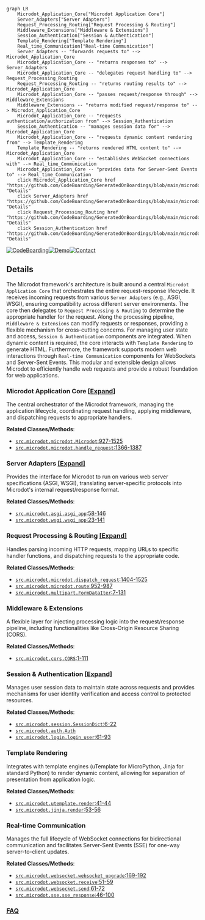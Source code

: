 ```mermaid
graph LR
    Microdot_Application_Core["Microdot Application Core"]
    Server_Adapters["Server Adapters"]
    Request_Processing_Routing["Request Processing & Routing"]
    Middleware_Extensions["Middleware & Extensions"]
    Session_Authentication["Session & Authentication"]
    Template_Rendering["Template Rendering"]
    Real_time_Communication["Real-time Communication"]
    Server_Adapters -- "forwards requests to" --> Microdot_Application_Core
    Microdot_Application_Core -- "returns responses to" --> Server_Adapters
    Microdot_Application_Core -- "delegates request handling to" --> Request_Processing_Routing
    Request_Processing_Routing -- "returns routing results to" --> Microdot_Application_Core
    Microdot_Application_Core -- "passes request/response through" --> Middleware_Extensions
    Middleware_Extensions -- "returns modified request/response to" --> Microdot_Application_Core
    Microdot_Application_Core -- "requests authentication/authorization from" --> Session_Authentication
    Session_Authentication -- "manages session data for" --> Microdot_Application_Core
    Microdot_Application_Core -- "requests dynamic content rendering from" --> Template_Rendering
    Template_Rendering -- "returns rendered HTML content to" --> Microdot_Application_Core
    Microdot_Application_Core -- "establishes WebSocket connections with" --> Real_time_Communication
    Microdot_Application_Core -- "provides data for Server-Sent Events to" --> Real_time_Communication
    click Microdot_Application_Core href "https://github.com/CodeBoarding/GeneratedOnBoardings/blob/main/microdot/Microdot_Application_Core.md" "Details"
    click Server_Adapters href "https://github.com/CodeBoarding/GeneratedOnBoardings/blob/main/microdot/Server_Adapters.md" "Details"
    click Request_Processing_Routing href "https://github.com/CodeBoarding/GeneratedOnBoardings/blob/main/microdot/Request_Processing_Routing.md" "Details"
    click Session_Authentication href "https://github.com/CodeBoarding/GeneratedOnBoardings/blob/main/microdot/Session_Authentication.md" "Details"
```

[![CodeBoarding](https://img.shields.io/badge/Generated%20by-CodeBoarding-9cf?style=flat-square)](https://github.com/CodeBoarding/GeneratedOnBoardings)[![Demo](https://img.shields.io/badge/Try%20our-Demo-blue?style=flat-square)](https://www.codeboarding.org/demo)[![Contact](https://img.shields.io/badge/Contact%20us%20-%20contact@codeboarding.org-lightgrey?style=flat-square)](mailto:contact@codeboarding.org)

## Details

The Microdot framework's architecture is built around a central `Microdot Application Core` that orchestrates the entire request-response lifecycle. It receives incoming requests from various `Server Adapters` (e.g., ASGI, WSGI), ensuring compatibility across different server environments. The core then delegates to `Request Processing & Routing` to determine the appropriate handler for the request. Along the processing pipeline, `Middleware & Extensions` can modify requests or responses, providing a flexible mechanism for cross-cutting concerns. For managing user state and access, `Session & Authentication` components are integrated. When dynamic content is required, the core interacts with `Template Rendering` to generate HTML. Furthermore, the framework supports modern web interactions through `Real-time Communication` components for WebSockets and Server-Sent Events. This modular and extensible design allows Microdot to efficiently handle web requests and provide a robust foundation for web applications.

### Microdot Application Core [[Expand]](./Microdot_Application_Core.md)
The central orchestrator of the Microdot framework, managing the application lifecycle, coordinating request handling, applying middleware, and dispatching requests to appropriate handlers.


**Related Classes/Methods**:

- <a href="https://github.com/miguelgrinberg/microdot/blob/main/src/microdot/microdot.py#L927-L1525" target="_blank" rel="noopener noreferrer">`src.microdot.microdot.Microdot`:927-1525</a>
- <a href="https://github.com/miguelgrinberg/microdot/blob/main/src/microdot/microdot.py#L1366-L1387" target="_blank" rel="noopener noreferrer">`src.microdot.microdot.handle_request`:1366-1387</a>


### Server Adapters [[Expand]](./Server_Adapters.md)
Provides the interface for Microdot to run on various web server specifications (ASGI, WSGI), translating server-specific protocols into Microdot's internal request/response format.


**Related Classes/Methods**:

- <a href="https://github.com/miguelgrinberg/microdot/blob/main/src/microdot/asgi.py#L58-L146" target="_blank" rel="noopener noreferrer">`src.microdot.asgi.asgi_app`:58-146</a>
- <a href="https://github.com/miguelgrinberg/microdot/blob/main/src/microdot/wsgi.py#L23-L141" target="_blank" rel="noopener noreferrer">`src.microdot.wsgi.wsgi_app`:23-141</a>


### Request Processing & Routing [[Expand]](./Request_Processing_Routing.md)
Handles parsing incoming HTTP requests, mapping URLs to specific handler functions, and dispatching requests to the appropriate code.


**Related Classes/Methods**:

- <a href="https://github.com/miguelgrinberg/microdot/blob/main/src/microdot/microdot.py#L1404-L1525" target="_blank" rel="noopener noreferrer">`src.microdot.microdot.dispatch_request`:1404-1525</a>
- <a href="https://github.com/miguelgrinberg/microdot/blob/main/src/microdot/microdot.py#L952-L987" target="_blank" rel="noopener noreferrer">`src.microdot.microdot.route`:952-987</a>
- <a href="https://github.com/miguelgrinberg/microdot/blob/main/src/microdot/multipart.py#L7-L131" target="_blank" rel="noopener noreferrer">`src.microdot.multipart.FormDataIter`:7-131</a>


### Middleware & Extensions
A flexible layer for injecting processing logic into the request/response pipeline, including functionalities like Cross-Origin Resource Sharing (CORS).


**Related Classes/Methods**:

- <a href="https://github.com/miguelgrinberg/microdot/blob/main/src/microdot/cors.py#L1-L111" target="_blank" rel="noopener noreferrer">`src.microdot.cors.CORS`:1-111</a>


### Session & Authentication [[Expand]](./Session_Authentication.md)
Manages user session data to maintain state across requests and provides mechanisms for user identity verification and access control to protected resources.


**Related Classes/Methods**:

- <a href="https://github.com/miguelgrinberg/microdot/blob/main/src/microdot/session.py#L6-L22" target="_blank" rel="noopener noreferrer">`src.microdot.session.SessionDict`:6-22</a>
- <a href="https://github.com/miguelgrinberg/microdot/blob/main/src/microdot/auth.py" target="_blank" rel="noopener noreferrer">`src.microdot.auth.Auth`</a>
- <a href="https://github.com/miguelgrinberg/microdot/blob/main/src/microdot/login.py#L61-L93" target="_blank" rel="noopener noreferrer">`src.microdot.login.login_user`:61-93</a>


### Template Rendering
Integrates with template engines (uTemplate for MicroPython, Jinja for standard Python) to render dynamic content, allowing for separation of presentation from application logic.


**Related Classes/Methods**:

- <a href="https://github.com/miguelgrinberg/microdot/blob/main/src/microdot/utemplate.py#L41-L44" target="_blank" rel="noopener noreferrer">`src.microdot.utemplate.render`:41-44</a>
- <a href="https://github.com/miguelgrinberg/microdot/blob/main/src/microdot/jinja.py#L53-L56" target="_blank" rel="noopener noreferrer">`src.microdot.jinja.render`:53-56</a>


### Real-time Communication
Manages the full lifecycle of WebSocket connections for bidirectional communication and facilitates Server-Sent Events (SSE) for one-way server-to-client updates.


**Related Classes/Methods**:

- <a href="https://github.com/miguelgrinberg/microdot/blob/main/src/microdot/websocket.py#L169-L192" target="_blank" rel="noopener noreferrer">`src.microdot.websocket.websocket_upgrade`:169-192</a>
- <a href="https://github.com/miguelgrinberg/microdot/blob/main/src/microdot/websocket.py#L51-L59" target="_blank" rel="noopener noreferrer">`src.microdot.websocket.receive`:51-59</a>
- <a href="https://github.com/miguelgrinberg/microdot/blob/main/src/microdot/websocket.py#L61-L72" target="_blank" rel="noopener noreferrer">`src.microdot.websocket.send`:61-72</a>
- <a href="https://github.com/miguelgrinberg/microdot/blob/main/src/microdot/sse.py#L46-L100" target="_blank" rel="noopener noreferrer">`src.microdot.sse.sse_response`:46-100</a>




### [FAQ](https://github.com/CodeBoarding/GeneratedOnBoardings/tree/main?tab=readme-ov-file#faq)